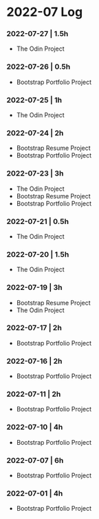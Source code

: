 # 2022-07 Log

### 2022-07-27 | 1.5h
- The Odin Project

### 2022-07-26 | 0.5h
- Bootstrap Portfolio Project

### 2022-07-25 | 1h
- The Odin Project

### 2022-07-24 | 2h
- Bootstrap Resume Project
- Bootstrap Portfolio Project

### 2022-07-23 | 3h
- The Odin Project
- Bootstrap Resume Project
- Bootstrap Portfolio Project

### 2022-07-21 | 0.5h
- The Odin Project

### 2022-07-20 | 1.5h
- The Odin Project

### 2022-07-19 | 3h
- Bootstrap Resume Project
- The Odin Project

### 2022-07-17 | 2h
- Bootstrap Portfolio Project

### 2022-07-16 | 2h
- Bootstrap Portfolio Project

### 2022-07-11 | 2h
- Bootstrap Portfolio Project

### 2022-07-10 | 4h
- Bootstrap Portfolio Project

### 2022-07-07 | 6h
- Bootstrap Portfolio Project

### 2022-07-01 | 4h
- Bootstrap Portfolio Project
